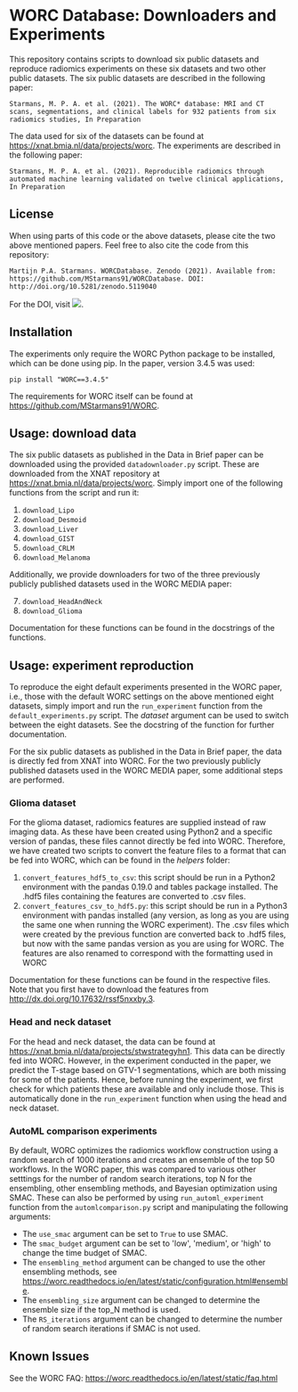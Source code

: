 # WORC Database: Downloaders and Experiments
This repository contains scripts to download six public datasets
and reproduce radiomics experiments on these six datasets and two other
public datasets. The six public datasets are described in the following paper:

``Starmans, M. P. A. et al. (2021). The WORC* database: MRI and CT scans, segmentations, and clinical labels for 932 patients from six radiomics studies, In Preparation``

The data used for six of the datasets can be found at https://xnat.bmia.nl/data/projects/worc.
The experiments are described in the following paper:

``Starmans, M. P. A. et al. (2021). Reproducible radiomics through automated machine learning validated on twelve clinical applications, In Preparation``

## License
When using parts of this code or the above datasets, please cite the two
above mentioned papers. Feel free to also cite the code from this repository:

``Martijn P.A. Starmans. WORCDatabase. Zenodo (2021). Available from:  https://github.com/MStarmans91/WORCDatabase. DOI: http://doi.org/10.5281/zenodo.5119040``

For the DOI, visit [![][DOI]][DOI-lnk].

[DOI]: https://zenodo.org/badge/388076660.svg
[DOI-lnk]: https://zenodo.org/badge/latestdoi/388076660

## Installation
The experiments only require the WORC Python package to be installed,
which can be done using pip. In the paper, version 3.4.5 was used:

    pip install "WORC==3.4.5"

The requirements for WORC itself can be found at https://github.com/MStarmans91/WORC.

## Usage: download data
The six public datasets as published in the Data in Brief paper can be
downloaded using the provided ``datadownloader.py`` script. These are
downloaded from the XNAT repository at https://xnat.bmia.nl/data/projects/worc.
Simply import one of the following functions from the script and run it:

1. ``download_Lipo``
2. ``download_Desmoid``
3. ``download_Liver``
4. ``download_GIST``
5. ``download_CRLM``
6. ``download_Melanoma``

Additionally, we provide downloaders for two of the three previously publicly
published datasets used in the WORC MEDIA paper:

7. ``download_HeadAndNeck``
8. ``download_Glioma``

Documentation for these functions can be found in the docstrings of the
functions.

## Usage: experiment reproduction
To reproduce the eight default experiments presented in the WORC paper,
i.e., those with the default WORC settings on the above mentioned eight datasets, simply import
and run the ``run_experiment`` function from the ``default_experiments.py`` script.
The *dataset* argument can be used to switch between the eight datasets. See
the docstring of the function for further documentation.

For the six public datasets as published in the Data in Brief paper, the data
is directly fed from XNAT into WORC. For the two previously publicly published
datasets used in the WORC MEDIA paper, some additional steps are performed.

### Glioma dataset
For the glioma dataset, radiomics features are supplied instead of raw
imaging data. As these have been created using Python2 and a specific version
of pandas, these files cannot directly be fed into WORC. Therefore,
we have created two scripts to convert the feature files to a format
that can be fed into WORC, which can be found in the *helpers* folder:

1. ``convert_features_hdf5_to_csv``: this script should be run in a Python2
  environment with the pandas 0.19.0 and tables package installed. The .hdf5
  files containing the features are converted to .csv files.
2. ``convert_features_csv_to_hdf5.py``: this script should be run in a Python3
  environment with pandas installed (any version, as long as you are using
  the same one when running the WORC experiment). The .csv files which were
  created by the previous function are converted back to .hdf5 files, but
  now with the same pandas version as you are using for WORC. The features
  are also renamed to correspond with the formatting used in WORC

Documentation for these functions can be found in the respective files. Note
that you first have to download the features from http://dx.doi.org/10.17632/rssf5nxxby.3.

### Head and neck dataset
For the head and neck dataset, the data can be found at https://xnat.bmia.nl/data/projects/stwstrategyhn1. This data can be directly fed into WORC. However, in the
experiment conducted in the paper, we predict the T-stage based on GTV-1 segmentations,
which are both missing for some of the patients. Hence, before running the experiment,
we first check for which patients these are available and only include those.
This is automatically done in the ``run_experiment`` function when using the
head and neck dataset.

### AutoML comparison experiments
By default, WORC optimizes the radiomics workflow construction using a
random search of 1000 iterations and creates an ensemble of the top 50
workflows. In the WORC paper, this was compared to various other setttings
for the number of random search iterations, top N for the ensembling,
other ensembling methods, and Bayesian optimization using SMAC. These
can also be performed by using ``run_automl_experiment`` function from
the ``automlcomparison.py`` script and manipulating the following arguments:

- The ``use_smac`` argument can be set to ``True`` to use SMAC.
- The ``smac_budget`` argument can be set to 'low', 'medium', or 'high' to
  change the time budget of SMAC.
- The ``ensembling_method`` argument can be changed to use the other ensembling
  methods, see https://worc.readthedocs.io/en/latest/static/configuration.html#ensemble.
- The ``ensembling_size`` argument can be changed to determine the ensemble
  size if the top_N method is used.
- The ``RS_iterations`` argument can be changed to determine the number
  of random search iterations if SMAC is not used.

## Known Issues
See the WORC FAQ: https://worc.readthedocs.io/en/latest/static/faq.html
